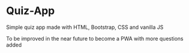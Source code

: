 # Quiz-App
Simple quiz app made with HTML, Bootstrap, CSS and vanilla JS

To be improved in the near future to become a PWA with more questions added
